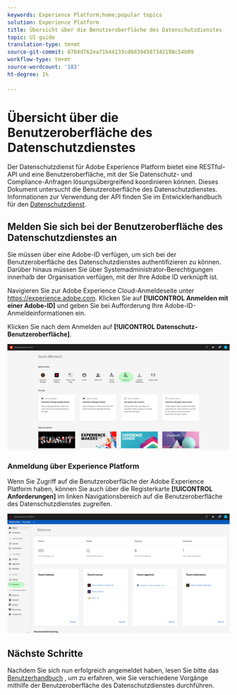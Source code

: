 ```yaml
---
keywords: Experience Platform;home;popular topics
solution: Experience Platform
title: Übersicht über die Benutzeroberfläche des Datenschutzdienstes
topic: UI guide
translation-type: tm+mt
source-git-commit: 8704d762ea71b44133cd6d394587342198c54b99
workflow-type: tm+mt
source-wordcount: '183'
ht-degree: 1%

---
```



# Übersicht über die Benutzeroberfläche des Datenschutzdienstes

Der Datenschutzdienst für Adobe Experience Platform bietet eine RESTful-API und eine Benutzeroberfläche, mit der Sie Datenschutz- und Compliance-Anfragen lösungsübergreifend koordinieren können. Dieses Dokument untersucht die Benutzeroberfläche des Datenschutzdienstes. Informationen zur Verwendung der API finden Sie im Entwicklerhandbuch für den [Datenschutzdienst](../api/getting-started.md).

## Melden Sie sich bei der Benutzeroberfläche des Datenschutzdienstes an

Sie müssen über eine Adobe-ID verfügen, um sich bei der Benutzeroberfläche des Datenschutzdienstes authentifizieren zu können. Darüber hinaus müssen Sie über Systemadministrator-Berechtigungen innerhalb der Organisation verfügen, mit der Ihre Adobe ID verknüpft ist.

Navigieren Sie zur Adobe Experience Cloud-Anmeldeseite unter https://experience.adobe.com. Klicken Sie auf **[!UICONTROL Anmelden mit einer Adobe-ID]** und geben Sie bei Aufforderung Ihre Adobe-ID-Anmeldeinformationen ein.

Klicken Sie nach dem Anmelden auf **[!UICONTROL Datenschutz-Benutzeroberfläche]**.

![](../images/ui-overview/quick-access.png)

### Anmeldung über Experience Platform

Wenn Sie Zugriff auf die Benutzeroberfläche der Adobe Experience Platform haben, können Sie auch über die Registerkarte **[!UICONTROL Anforderungen]** im linken Navigationsbereich auf die Benutzeroberfläche des Datenschutzdienstes zugreifen.

![](../images/ui-overview/platform.png)

## Nächste Schritte

Nachdem Sie sich nun erfolgreich angemeldet haben, lesen Sie bitte das [Benutzerhandbuch](user-guide.md) , um zu erfahren, wie Sie verschiedene Vorgänge mithilfe der Benutzeroberfläche des Datenschutzdienstes durchführen.